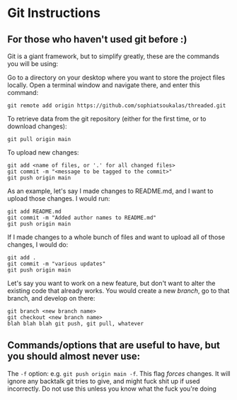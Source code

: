 # Git Instructions
## For those who haven't used git before :)

Git is a giant framework, but to simplify greatly, these are the commands you will be using:

Go to a directory on your desktop where you want to store the project files locally. Open a terminal window and navigate there, and enter this command:
```
git remote add origin https://github.com/sophiatsoukalas/threaded.git
```

To retrieve data from the git repository (either for the first time, or to download changes):
```
git pull origin main
```

To upload new changes:
```
git add <name of files, or '.' for all changed files>
git commit -m "<message to be tagged to the commit>"
git push origin main
```

As an example, let's say I made changes to README.md, and I want to upload those changes. I would run:
```
git add README.md
git commit -m "Added author names to README.md"
git push origin main
```

If I made changes to a whole bunch of files and want to upload all of those changes, I would do:
```
git add .
git commit -m "various updates"
git push origin main
```

Let's say you want to work on a new feature, but don't want to alter the existing code that already works. You would create a new _branch_, go to that branch, and develop on there:
```
git branch <new branch name>
git checkout <new branch name>
blah blah blah git push, git pull, whatever
```

## Commands/options that are useful to have, but you should almost never use:

The `-f` option: e.g. `git push origin main -f`. This flag *forces* changes. It will ignore any backtalk git tries to give, and might fuck shit up if used incorrectly. Do not use this unless you know what the fuck you're doing